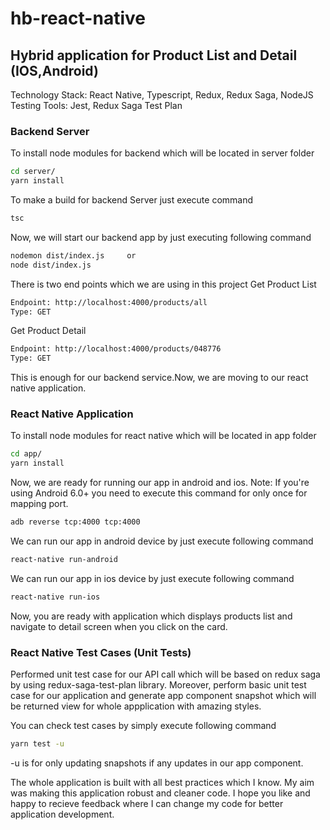 # hb-react-native

## Hybrid application for Product List and Detail (IOS,Android) 
Technology Stack: React Native, Typescript, Redux, Redux Saga, NodeJS
Testing Tools: Jest, Redux Saga Test Plan

### Backend Server
To install node modules for backend  which will be located in server folder
```bash
cd server/
yarn install
```
To make  a build for backend Server just execute command
```bash
tsc
```
Now, we will start our backend app by just executing following command
```bash
nodemon dist/index.js     or
node dist/index.js
```
There is two end points which we are using in this project
Get Product List
```bash
Endpoint: http://localhost:4000/products/all
Type: GET
```
Get Product Detail
```bash
Endpoint: http://localhost:4000/products/048776
Type: GET
```
This is enough for our backend service.Now, we are moving to our react native application.

### React Native Application
To install node modules for react native which will be located in app folder
```bash
cd app/
yarn install
```
Now, we are ready for running our app in android and ios.
Note: If you're using Android 6.0+ you need to execute this command for only once for mapping port.
```bash
adb reverse tcp:4000 tcp:4000
```
We can run our app in android device by just execute following command
```bash
react-native run-android
```
We can run our app in ios device by just execute following command
```bash
react-native run-ios
```

Now, you are ready with application which displays products list and navigate to detail screen when you click on the card.

### React Native Test Cases (Unit Tests)

Performed unit test case for our API call which will be based on redux saga by using redux-saga-test-plan library. Moreover, perform basic unit test case for our application and generate app component snapshot which will be returned view for whole appplication with amazing styles.

You can check test cases by simply execute following command
```bash
yarn test -u
```
-u is for only updating snapshots if any updates in our app component.

The whole application is built with all best practices which I know. My aim was making this application robust and cleaner code. I hope you like and happy to recieve feedback where I can change my code for better application development. 
